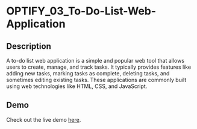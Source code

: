 # OPTIFY_03_To-Do-List-Web-Application
## Description
A to-do list web application is a simple and popular web tool that allows users to create, manage, and track tasks. It typically provides features like adding new tasks, marking tasks as complete, deleting tasks, and sometimes editing existing tasks. These applications are commonly built using web technologies like HTML, CSS, and JavaScript. 

## Demo

Check out the live demo [here](http://192.168.191.110:5500/index.html).
